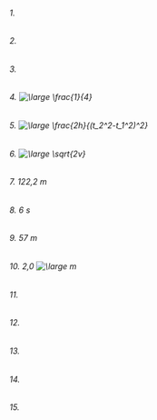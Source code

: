 ###### 1. 
###### 2. 
###### 3. 
###### 4. <img src="https://latex.codecogs.com/gif.latex?\inline&space;\dpi{120}&space;\bg_white&space;\large&space;\frac{4}{1}" title="\large \frac{1}{4}" />
###### 5. <img src="https://latex.codecogs.com/gif.latex?\inline&space;\dpi{120}&space;\bg_white&space;\large&space;\frac{2h}{(t_2^2-t_1^2)^2}" title="\large \frac{2h}{(t_2^2-t_1^2)^2}" />
###### 6. <img src="https://latex.codecogs.com/gif.latex?\inline&space;\dpi{120}&space;\bg_white&space;\large&space;\sqrt{2v}" title="\large \sqrt{2v}" />
###### 7. 122,2 m
###### 8. 6 s
###### 9. 57 m
###### 10. 2,0 <img src="https://latex.codecogs.com/gif.latex?\inline&space;\dpi{120}&space;\bg_white&space;\large&space;h" title="\large m" />
###### 11. 
###### 12. 
###### 13. 
###### 14. 
###### 15. 
